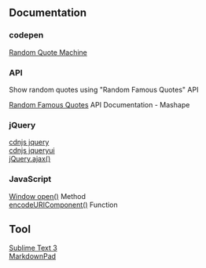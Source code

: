 ## Documentation

### codepen

[Random Quote Machine](http://codepen.io/hezag/pen/ZGxOLX/)

### API

Show random quotes using "Random Famous Quotes" API

[Random Famous Quotes](https://market.mashape.com/andruxnet/random-famous-quotes) API Documentation - Mashape

### jQuery

[cdnjs jquery](https://cdnjs.com/libraries/jquery/)  
[cdnjs jqueryui](https://cdnjs.com/libraries/jqueryui)  
[jQuery.ajax()](http://api.jquery.com/jquery.ajax/)  

### JavaScript

[Window open()](http://www.w3schools.com/jsref/met_win_open.asp) Method  
[encodeURIComponent()](http://www.w3schools.com/jsref/jsref_encodeuricomponent.asp) Function


## Tool

[Sublime Text 3 ](https://www.sublimetext.com/3)  
[MarkdownPad](http://markdownpad.com/download.html) 